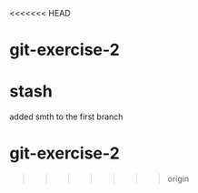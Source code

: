<<<<<<< HEAD
# git-exercise-2


stash
=======
added smth to the first branch
# git-exercise-2
>>>>>>> origin
